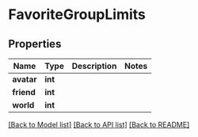 # FavoriteGroupLimits


## Properties
Name | Type | Description | Notes
------------ | ------------- | ------------- | -------------
**avatar** | **int** |  | 
**friend** | **int** |  | 
**world** | **int** |  | 

[[Back to Model list]](../README.md#documentation-for-models) [[Back to API list]](../README.md#documentation-for-api-endpoints) [[Back to README]](../README.md)


